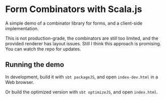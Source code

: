 # Form Combinators with Scala.js

A simple demo of a combinator library for forms, and a client-side implementation.

This is not production-grade, the combinators are still too limited, and the provided renderer has layout issues. Still I think this approach is promising. You can watch the repo for updates.

## Running the demo

In development, build it with `sbt packageJS`, and open `index-dev.html` in a Web browser.

Or build the optimized version with `sbt optimizeJS`, and open `index.html`.
